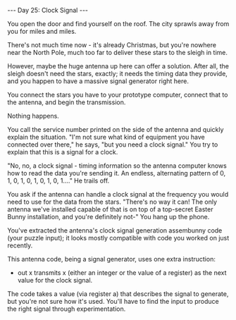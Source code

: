 --- Day 25: Clock Signal ---

You open the door and find yourself on the roof. The city sprawls away from you for miles and miles.

There's not much time now - it's already Christmas, but you're nowhere near the North Pole, much too far to deliver these stars to 
the sleigh in time.

However, maybe the huge antenna up here can offer a solution. After all, the sleigh doesn't need the stars, exactly; it needs the 
timing data they provide, and you happen to have a massive signal generator right here.

You connect the stars you have to your prototype computer, connect that to the antenna, and begin the transmission.

Nothing happens.

You call the service number printed on the side of the antenna and quickly explain the situation. "I'm not sure what kind of 
equipment you have connected over there," he says, "but you need a clock signal." You try to explain that this is a signal for a 
clock.

"No, no, a clock signal - timing information so the antenna computer knows how to read the data you're sending it. An endless, 
alternating pattern of 0, 1, 0, 1, 0, 1, 0, 1, 0, 1...." He trails off.

You ask if the antenna can handle a clock signal at the frequency you would need to use for the data from the stars. "There's no 
way it can! The only antenna we've installed capable of that is on top of a top-secret Easter Bunny installation, and you're 
definitely not-" You hang up the phone.

You've extracted the antenna's clock signal generation assembunny code (your puzzle input); it looks mostly compatible with code 
you worked on just recently.

This antenna code, being a signal generator, uses one extra instruction:

- out x transmits x (either an integer or the value of a register) as the next value for the clock signal.

The code takes a value (via register a) that describes the signal to generate, but you're not sure how it's used. You'll have to 
find the input to produce the right signal through experimentation.

What is the lowest positive integer that can be used to initialize register a and cause the code to output a clock signal of 0, 1, 
0, 1... repeating forever?

Your puzzle answer was 175.

--- Part Two ---

The antenna is ready. Now, all you need is the fifty stars required to generate the signal for the sleigh, but you don't have 
enough.

You look toward the sky in desperation... suddenly noticing that a lone star has been installed at the top of the antenna! Only 49 
more to go.

You activate all fifty stars and transmit the signal. The star atop the antenna begins to glow.

Suddenly, you see the sleigh fly past you!

Looks like Santa was already waiting for your signal.
